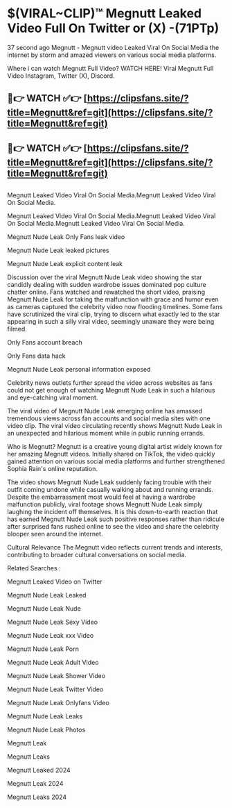 # $(VIRAL~CLIP)™ Megnutt Leaked Video Full On Twitter or (X) -(71PTp)
37 second ago Megnutt - Megnutt video Leaked Viral On Social Media the internet by storm and amazed viewers on various social media platforms.

Where i can watch Megnutt Full Video? WATCH HERE! Viral Megnutt Full Video Instagram, Twitter (X), Discord.

## 🔴👉 WATCH ✅👉 [https://clipsfans.site/?title=Megnutt&ref=git](https://clipsfans.site/?title=Megnutt&ref=git)
## 🔴👉 WATCH ✅👉 [https://clipsfans.site/?title=Megnutt&ref=git](https://clipsfans.site/?title=Megnutt&ref=git)
##
Megnutt Leaked Video Viral On Social Media.Megnutt Leaked Video Viral On Social Media.

Megnutt Leaked Video Viral On Social Media.Megnutt Leaked Video Viral On Social Media.Megnutt Leaked Video Viral On Social Media.

Megnutt Nude Leak Only Fans leak video

Megnutt Nude Leak leaked pictures

Megnutt Nude Leak explicit content leak

Discussion over the viral Megnutt Nude Leak video showing the star candidly dealing with sudden wardrobe issues dominated pop culture chatter online. Fans watched and rewatched the short video, praising Megnutt Nude Leak for taking the malfunction with grace and humor even as cameras captured the celebrity video now flooding timelines. Some fans have scrutinized the viral clip, trying to discern what exactly led to the star appearing in such a silly viral video, seemingly unaware they were being filmed.


Only Fans account breach

Only Fans data hack

Megnutt Nude Leak personal information exposed

Celebrity news outlets further spread the video across websites as fans could not get enough of watching Megnutt Nude Leak in such a hilarious and eye-catching viral moment.


The viral video of Megnutt Nude Leak emerging online has amassed tremendous views across fan accounts and social media sites with one video clip. The viral video circulating recently shows Megnutt Nude Leak in an unexpected and hilarious moment while in public running errands.


Who is Megnutt? Megnutt is a creative young digital artist widely known for her amazing Megnutt videos. Initially shared on TikTok, the video quickly gained attention on various social media platforms and further strengthened Sophia Rain's online reputation.

The video shows Megnutt Nude Leak suddenly facing trouble with their outfit coming undone while casually walking about and running errands. Despite the embarrassment most would feel at having a wardrobe malfunction publicly, viral footage shows Megnutt Nude Leak simply laughing the incident off themselves. It is this down-to-earth reaction that has earned Megnutt Nude Leak such positive responses rather than ridicule after surprised fans rushed online to see the video and share the celebrity blooper seen around the internet.

Cultural Relevance The Megnutt video reflects current trends and interests, contributing to broader cultural conversations on social media.

Related Searches :

Megnutt Leaked Video on Twitter

Megnutt Nude Leak Leaked

Megnutt Nude Leak Nude

Megnutt Nude Leak Sexy Video

Megnutt Nude Leak xxx Video

Megnutt Nude Leak Porn

Megnutt Nude Leak Adult Video

Megnutt Nude Leak Shower Video

Megnutt Nude Leak Twitter Video

Megnutt Nude Leak Onlyfans Video

Megnutt Nude Leak Leaks

Megnutt Nude Leak Photos

Megnutt Leak

Megnutt Leaks

Megnutt Leaked 2024

Megnutt Leak 2024

Megnutt Leaks 2024
